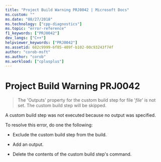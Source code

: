 ```yaml
---
title: "Project Build Warning PRJ0042 | Microsoft Docs"
ms.custom: ""
ms.date: "08/27/2018"
ms.technology: ["cpp-diagnostics"]
ms.topic: "error-reference"
f1_keywords: ["PRJ0042"]
dev_langs: ["C++"]
helpviewer_keywords: ["PRJ0042"]
ms.assetid: 682c9999-6f85-409f-b102-00c93243f74f
author: "corob-msft"
ms.author: "corob"
ms.workload: ["cplusplus"]
---
```

# Project Build Warning PRJ0042

> The 'Outputs' property for the custom build step for file '*file*' is not set. The custom build step will be skipped.

A custom build step was not executed because no output was specified.

To resolve this error, do one the following:

- Exclude the custom build step from the build.

- Add an output.

- Delete the contents of the custom build step's command.